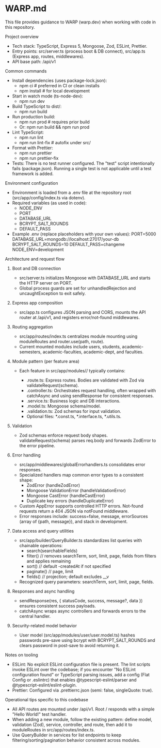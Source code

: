 # WARP.md

This file provides guidance to WARP (warp.dev) when working with code in this repository.

Project overview
- Tech stack: TypeScript, Express 5, Mongoose, Zod, ESLint, Prettier.
- Entry points: src/server.ts (process boot & DB connect), src/app.ts (Express app, routes, middlewares).
- API base path: /api/v1

Common commands
- Install dependencies (uses package-lock.json):
  - npm ci  # preferred in CI or clean installs
  - npm install  # for local development
- Start in watch mode (ts-node-dev):
  - npm run dev
- Build TypeScript to dist/:
  - npm run build
- Run production build:
  - npm run prod  # requires prior build
  - Or: npm run build && npm run prod
- Lint TypeScript:
  - npm run lint
  - npm run lint-fix  # autofix under src/
- Format with Prettier:
  - npm run prettier
  - npm run prettier-fix
- Tests: There is no test runner configured. The "test" script intentionally fails (package.json). Running a single test is not applicable until a test framework is added.

Environment configuration
- Environment is loaded from a .env file at the repository root (src/app/config/index.ts via dotenv).
- Required variables (as used in code):
  - NODE_ENV
  - PORT
  - DATABASE_URL
  - BCRYPT_SALT_ROUNDS
  - DEFAULT_PASS
- Example .env (replace placeholders with your own values):
  PORT=5000
  DATABASE_URL=mongodb://localhost:27017/your-db
  BCRYPT_SALT_ROUNDS=10
  DEFAULT_PASS=changeme
  NODE_ENV=development

Architecture and request flow
1) Boot and DB connection
   - src/server.ts initializes Mongoose with DATABASE_URL and starts the HTTP server on PORT.
   - Global process guards are set for unhandledRejection and uncaughtException to exit safely.

2) Express app composition
   - src/app.ts configures JSON parsing and CORS, mounts the API router at /api/v1, and registers error/not-found middlewares.

3) Routing aggregation
   - src/app/routes/index.ts centralizes module mounting using moduleRoutes and router.use(path, route).
   - Current mounted modules include users, students, academic-semesters, academic-faculties, academic-dept, and faculties.

4) Module pattern (per feature area)
   - Each feature in src/app/modules/<feature>/ typically contains:
     - <feature>.route.ts: Express routes. Bodies are validated with Zod via validateRequest(schema).
     - <feature>.controller.ts: Orchestrates request handling, often wrapped with catchAsync and using sendResponse for consistent responses.
     - <feature>.service.ts: Business logic and DB interactions.
     - <feature>.model.ts: Mongoose schema/model.
     - <feature>.validation.ts: Zod schemas for input validation.
     - Optional files: *.const.ts, *.interface.ts, *.utils.ts.

5) Validation
   - Zod schemas enforce request body shapes. validateRequest(schema) parses req.body and forwards ZodError to the error pipeline.

6) Error handling
   - src/app/middlewares/globalErrorhandlers.ts consolidates error responses.
   - Specialized handlers map common error types to a consistent shape:
     - ZodError (handleZodError)
     - Mongoose ValidationError (handleValidationError)
     - Mongoose CastError (handleCastError)
     - Duplicate key errors (handleDuplicateError)
   - Custom AppError supports controlled HTTP errors. Not-found requests return a 404 JSON via notFound middleware.
   - Error responses include: success=false, message, errorSources (array of {path, message}), and stack in development.

7) Data access and query utilities
   - src/app/builder/QueryBuilder.ts standardizes list queries with chainable operations:
     - search(searchableFields)
     - filter()  // removes searchTerm, sort, limit, page, fields from filters and applies remaining
     - sort()    // default -createdAt if not specified
     - paginate() // page, limit
     - fields()   // projection; default excludes __v
   - Recognized query parameters: searchTerm, sort, limit, page, fields.

8) Responses and async handling
   - sendResponse<T>(res, { statusCode, success, message?, data }) ensures consistent success payloads.
   - catchAsync wraps async controllers and forwards errors to the central handler.

9) Security-related model behavior
   - User model (src/app/modules/user/user.model.ts) hashes passwords pre-save using bcrypt with BCRYPT_SALT_ROUNDS and clears password in post-save to avoid returning it.

Notes on tooling
- ESLint: No explicit ESLint configuration file is present. The lint scripts invoke ESLint over the codebase; if you encounter "No ESLint configuration found" or TypeScript parsing issues, add a config (Flat Config or .eslintrc) that enables @typescript-eslint/parser and @typescript-eslint/eslint-plugin.
- Prettier: Configured via .prettierrc.json (semi: false, singleQuote: true).

Operational tips specific to this codebase
- All API routes are mounted under /api/v1. Root / responds with a simple "Hello World!" test handler.
- When adding a new module, follow the existing pattern: define model, validation (Zod), service, controller, and route, then add it to moduleRoutes in src/app/routes/index.ts.
- Use QueryBuilder in services for list endpoints to keep filtering/sorting/pagination behavior consistent across modules.

